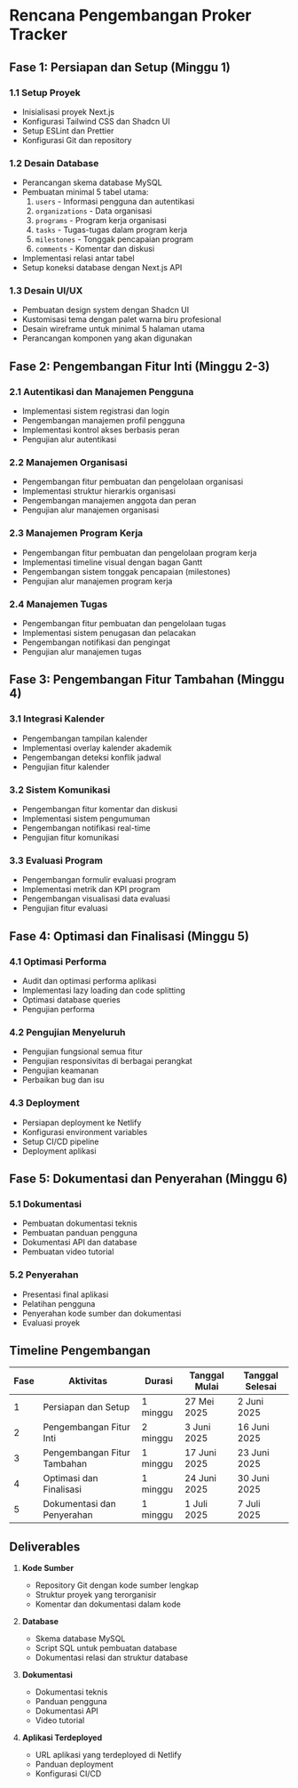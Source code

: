 # Rencana Pengembangan Proker Tracker

## Fase 1: Persiapan dan Setup (Minggu 1)

### 1.1 Setup Proyek
- Inisialisasi proyek Next.js
- Konfigurasi Tailwind CSS dan Shadcn UI
- Setup ESLint dan Prettier
- Konfigurasi Git dan repository

### 1.2 Desain Database
- Perancangan skema database MySQL
- Pembuatan minimal 5 tabel utama:
  1. `users` - Informasi pengguna dan autentikasi
  2. `organizations` - Data organisasi
  3. `programs` - Program kerja organisasi
  4. `tasks` - Tugas-tugas dalam program kerja
  5. `milestones` - Tonggak pencapaian program
  6. `comments` - Komentar dan diskusi
- Implementasi relasi antar tabel
- Setup koneksi database dengan Next.js API

### 1.3 Desain UI/UX
- Pembuatan design system dengan Shadcn UI
- Kustomisasi tema dengan palet warna biru profesional
- Desain wireframe untuk minimal 5 halaman utama
- Perancangan komponen yang akan digunakan

## Fase 2: Pengembangan Fitur Inti (Minggu 2-3)

### 2.1 Autentikasi dan Manajemen Pengguna
- Implementasi sistem registrasi dan login
- Pengembangan manajemen profil pengguna
- Implementasi kontrol akses berbasis peran
- Pengujian alur autentikasi

### 2.2 Manajemen Organisasi
- Pengembangan fitur pembuatan dan pengelolaan organisasi
- Implementasi struktur hierarkis organisasi
- Pengembangan manajemen anggota dan peran
- Pengujian alur manajemen organisasi

### 2.3 Manajemen Program Kerja
- Pengembangan fitur pembuatan dan pengelolaan program kerja
- Implementasi timeline visual dengan bagan Gantt
- Pengembangan sistem tonggak pencapaian (milestones)
- Pengujian alur manajemen program kerja

### 2.4 Manajemen Tugas
- Pengembangan fitur pembuatan dan pengelolaan tugas
- Implementasi sistem penugasan dan pelacakan
- Pengembangan notifikasi dan pengingat
- Pengujian alur manajemen tugas

## Fase 3: Pengembangan Fitur Tambahan (Minggu 4)

### 3.1 Integrasi Kalender
- Pengembangan tampilan kalender
- Implementasi overlay kalender akademik
- Pengembangan deteksi konflik jadwal
- Pengujian fitur kalender

### 3.2 Sistem Komunikasi
- Pengembangan fitur komentar dan diskusi
- Implementasi sistem pengumuman
- Pengembangan notifikasi real-time
- Pengujian fitur komunikasi

### 3.3 Evaluasi Program
- Pengembangan formulir evaluasi program
- Implementasi metrik dan KPI program
- Pengembangan visualisasi data evaluasi
- Pengujian fitur evaluasi

## Fase 4: Optimasi dan Finalisasi (Minggu 5)

### 4.1 Optimasi Performa
- Audit dan optimasi performa aplikasi
- Implementasi lazy loading dan code splitting
- Optimasi database queries
- Pengujian performa

### 4.2 Pengujian Menyeluruh
- Pengujian fungsional semua fitur
- Pengujian responsivitas di berbagai perangkat
- Pengujian keamanan
- Perbaikan bug dan isu

### 4.3 Deployment
- Persiapan deployment ke Netlify
- Konfigurasi environment variables
- Setup CI/CD pipeline
- Deployment aplikasi

## Fase 5: Dokumentasi dan Penyerahan (Minggu 6)

### 5.1 Dokumentasi
- Pembuatan dokumentasi teknis
- Pembuatan panduan pengguna
- Dokumentasi API dan database
- Pembuatan video tutorial

### 5.2 Penyerahan
- Presentasi final aplikasi
- Pelatihan pengguna
- Penyerahan kode sumber dan dokumentasi
- Evaluasi proyek

## Timeline Pengembangan

| Fase | Aktivitas | Durasi | Tanggal Mulai | Tanggal Selesai |
|------|-----------|--------|---------------|-----------------|
| 1    | Persiapan dan Setup | 1 minggu | 27 Mei 2025 | 2 Juni 2025 |
| 2    | Pengembangan Fitur Inti | 2 minggu | 3 Juni 2025 | 16 Juni 2025 |
| 3    | Pengembangan Fitur Tambahan | 1 minggu | 17 Juni 2025 | 23 Juni 2025 |
| 4    | Optimasi dan Finalisasi | 1 minggu | 24 Juni 2025 | 30 Juni 2025 |
| 5    | Dokumentasi dan Penyerahan | 1 minggu | 1 Juli 2025 | 7 Juli 2025 |

## Deliverables

1. **Kode Sumber**
   - Repository Git dengan kode sumber lengkap
   - Struktur proyek yang terorganisir
   - Komentar dan dokumentasi dalam kode

2. **Database**
   - Skema database MySQL
   - Script SQL untuk pembuatan database
   - Dokumentasi relasi dan struktur database

3. **Dokumentasi**
   - Dokumentasi teknis
   - Panduan pengguna
   - Dokumentasi API
   - Video tutorial

4. **Aplikasi Terdeployed**
   - URL aplikasi yang terdeployed di Netlify
   - Panduan deployment
   - Konfigurasi CI/CD
